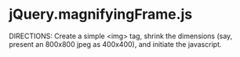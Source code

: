 jQuery.magnifyingFrame.js
======================

DIRECTIONS: Create a simple &lt;img&gt; tag, shrink the dimensions (say, present an 800x800 jpeg as 400x400), and initiate the javascript.

